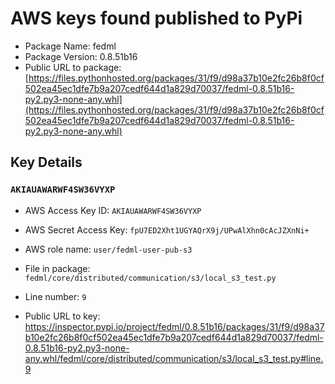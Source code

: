 # AWS keys found published to PyPi

* Package Name: fedml
* Package Version: 0.8.51b16
* Public URL to package: [https://files.pythonhosted.org/packages/31/f9/d98a37b10e2fc26b8f0cf502ea45ec1dfe7b9a207cedf644d1a829d70037/fedml-0.8.51b16-py2.py3-none-any.whl](https://files.pythonhosted.org/packages/31/f9/d98a37b10e2fc26b8f0cf502ea45ec1dfe7b9a207cedf644d1a829d70037/fedml-0.8.51b16-py2.py3-none-any.whl)

## Key Details

### `AKIAUAWARWF4SW36VYXP`

* AWS Access Key ID: `AKIAUAWARWF4SW36VYXP`
* AWS Secret Access Key: `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` 
* AWS role name: `user/fedml-user-pub-s3`
* File in package: `fedml/core/distributed/communication/s3/local_s3_test.py`
* Line number: `9`

* Public URL to key: https://inspector.pypi.io/project/fedml/0.8.51b16/packages/31/f9/d98a37b10e2fc26b8f0cf502ea45ec1dfe7b9a207cedf644d1a829d70037/fedml-0.8.51b16-py2.py3-none-any.whl/fedml/core/distributed/communication/s3/local_s3_test.py#line.9


